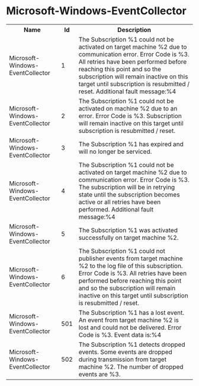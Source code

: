 # Microsoft-Windows-EventCollector

<table>
<colgroup><col/><col/><col/></colgroup>
<tr><th>Name</th><th>Id</th><th>Description</th></tr>
<tr><td>Microsoft-Windows-EventCollector</td><td>1</td><td>The Subscription %1 could not be activated on target machine %2 due to communication error.  Error Code is %3.  All retries have been performed before reaching this point and so the subscription will remain inactive on this target until subscription is resubmitted / reset. Additional fault message:%4</td></tr>
<tr><td>Microsoft-Windows-EventCollector</td><td>2</td><td>The Subscription %1 could not be activated on machine %2 due to an error. Error Code is %3. Subscription will remain inactive on this target until subscription is resubmitted / reset.</td></tr>
<tr><td>Microsoft-Windows-EventCollector</td><td>3</td><td>The Subscription %1 has expired and will no longer be serviced.</td></tr>
<tr><td>Microsoft-Windows-EventCollector</td><td>4</td><td>The Subscription %1 could not be activated on target machine %2 due to communication error.  Error Code is %3.  The subscription will be in retrying state until the subscription becomes active or all retries have been performed. Additional fault message:%4</td></tr>
<tr><td>Microsoft-Windows-EventCollector</td><td>5</td><td>The Subscription %1 was activated successfully on target machine %2.</td></tr>
<tr><td>Microsoft-Windows-EventCollector</td><td>6</td><td>The Subscription %1 could not publisher events from target machine %2 to the log file of this subscription.  Error Code is %3.  All retries have been performed before reaching this point and so the subscription will remain inactive on this target until subscription is resubmitted / reset.</td></tr>
<tr><td>Microsoft-Windows-EventCollector</td><td>501</td><td>The Subscription %1 has a lost event. An event from target machine %2 is lost and could not be delivered. Error Code is %3. Event data is:%4</td></tr>
<tr><td>Microsoft-Windows-EventCollector</td><td>502</td><td>The Subscription %1 detects dropped events. Some events are dropped during transmission from target machine %2. The number of dropped events are %3.</td></tr>
</table>
